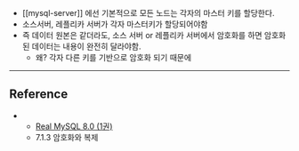 - [[mysql-server]] 에선 기본적으로 모든 노드는 각자의 마스터 키를 할당한다.
- 소스서버, 레플리카 서버가 각자 마스터키가 할당되어야함
- 즉 데이터 원본은 같더라도, 소스 서버 or 레플리카 서버에서 암호화를 하면 암호화된 데이터는 내용이 완전히 달라야함.
	- 왜? 각자 다른 키를 기반으로 암호화 되기 때문에

---
## Reference
 - - [Real MySQL 8.0 (1권)](https://product.kyobobook.co.kr/detail/S000001766482)
	- 7.1.3 암호화와 복제